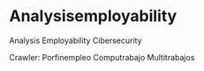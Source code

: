 # Analysisemployability
Analysis Employability Cibersecurity

Crawler:
Porfinempleo
Computrabajo
Multitrabajos